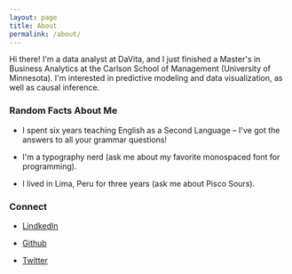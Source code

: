 ```yaml
---
layout: page
title: About
permalink: /about/
---
```


Hi there! I'm a data analyst at DaVita, and I just finished a Master's in Business Analytics at the Carlson School of Management (University of Minnesota). I'm interested in predictive modeling and data visualization, as well as causal inference.

### Random Facts About Me

- I spent six years teaching English as a Second Language – I've got the answers to all your grammar questions!

- I'm a typography nerd (ask me about my favorite monospaced font for programming).

- I lived in Lima, Peru for three years (ask me about Pisco Sours).

### Connect

- [LindkedIn](https://www.linkedin.com/in/cl-ryan/)

- [Github](github.com/clryan)

- [Twitter](https://twitter.com/DataClaireMN)

